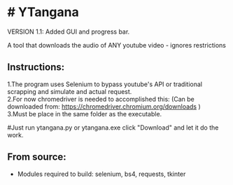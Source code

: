 <h1># YTangana</h1>
VERSION 1.1: Added GUI and progress bar.

A tool that downloads the audio of ANY youtube video - ignores restrictions


<h2>Instructions:</h2>

1.The program uses Selenium to bypass youtube's API or traditional scrapping and simulate and actual request.<br>
2.For now chromedriver is needed to accomplished this: (Can be downloaded from: https://chromedriver.chromium.org/downloads )<br>
3.Must be place in the same folder as the executable.<br>

#Just run ytangana.py or ytangana.exe click "Download" and let it do the work.

<h2>From source:</h2>

* Modules required to build: selenium, bs4, requests, tkinter


